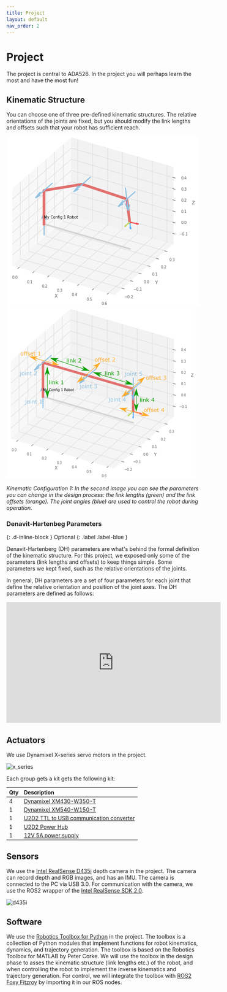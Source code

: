 ```yaml
---
title: Project
layout: default
nav_order: 2
---
```


# Project
The project is central to ADA526. In the project you will perhaps learn the most and have the most fun!


## Kinematic Structure
You can choose one of three pre-defined kinematic structures. The relative orientations of the joints are fixed, but you should modify the link lengths and offsets such that your robot has sufficient reach.

![A Config 1 Robot](assets/images/config_1.png) ![Robot Config 1 Parameters](assets/images/config_1_params_zero.png)

*Kinematic Configuration 1: In the second image you can see the parameters you can change in the design process: the link lengths (green) and the link offsets (orange). The joint angles (blue) are used to control the robot during operation.*

### Denavit-Hartenbeg Parameters
{: .d-inline-block }
Optional
{: .label .label-blue } 

Denavit-Hartenberg (DH) parameters are what's behind the formal definition of the kinematic structure. For this project, we exposed only some of the parameters (link lengths and offsets) to keep things simple. Some parameters we kept fixed, such as the relative orientations of the joints.

In general, DH parameters are a set of four parameters for each joint that define the relative orientation and position of the joint axes. The DH parameters are defined as follows: 
<iframe width="560" height="315" src="https://www.youtube.com/embed/rA9tm0gTln8" title="YouTube video player" frameborder="0" allow="accelerometer; autoplay; clipboard-write; encrypted-media; gyroscope; picture-in-picture; web-share" allowfullscreen></iframe>


## Actuators
We use Dynamixel X-series servo motors in the project.

![x_series](https://emanual.robotis.com/assets/images/dxl/x/x_series_product.png)

 Each group gets a kit gets the following kit:

| Qty | Description                               |    
| :-- | :---------------------------------------- | 
| 4   | [Dynamixel XM430-W350-T]                  |  
| 1   | [Dynamixel XM540-W150-T]                  |  
| 1   | [U2D2 TTL to USB communication converter] |  
| 1   | [U2D2 Power Hub]                          |
| 1   | [12V 5A power supply]                     |

[Dynamixel XM430-W350-T]: https://emanual.robotis.com/docs/en/dxl/x/xm430-w350/
[Dynamixel XM540-W150-T]: https://emanual.robotis.com/docs/en/dxl/x/xm540-w150/
[U2D2 TTL to USB communication converter]: https://emanual.robotis.com/docs/en/parts/interface/u2d2/
[U2D2 Power Hub]: https://emanual.robotis.com/docs/en/parts/interface/u2d2_power_hub/
[12V 5A power supply]: https://www.robotshop.com/en/12v-5a-power-supply.html


## Sensors
We use the [Intel RealSense D435i] depth camera in the project. The camera can record depth and RGB images, and has an IMU. The camera is connected to the PC via USB 3.0.
For communication with the camera, we use the ROS2 wrapper of the [Intel RealSense SDK 2.0].

![d435i](https://www.intelrealsense.com/wp-content/uploads/2020/05/depth-camera-d435_details.jpg)


[Intel RealSense D435i]: https://www.intelrealsense.com/depth-camera-d435i/
[Intel RealSense SDK 2.0]: https://dev.intelrealsense.com/docs/ros-wrapper


## Software
We use the [Robotics Toolbox for Python] in the project. The toolbox is a collection of Python modules that implement functions for robot kinematics, dynamics, and trajectory generation. The toolbox is based on the Robotics Toolbox for MATLAB by Peter Corke.
We will use the toolbox in the design phase to asses the kinematic structure (link lengths etc.) of the robot, and when controlling the robot to implement the inverse kinematics and trajectory generation.
For control, we will integrate the toolbox with [ROS2 Foxy Fitzroy] by importing it in our ROS nodes.

[Robotics Toolbox for Python]:https://petercorke.github.io/robotics-toolbox-python/index.html
[ROS2 Foxy Fitzroy]:https://docs.ros.org/en/foxy/Tutorials.html
